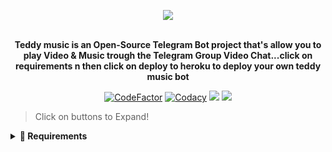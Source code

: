 <p align="center"><a href="https://t.me/TeddyXmusic_bot"><img src="https://telegra.ph/file/636e7ab32108ae4f598ec.jpg"></a></p>
<p align="center">
    <br><b>Teddy music is an Open-Source Telegram Bot project that's allow you to play Video & Music trough the Telegram Group Video Chat...click on requirements n then click on deploy to heroku to deploy your own teddy music bot</b><br>
</p>
<p align="center">
    <a href="https://www.codefactor.io/repository/github/SuruXmanager/TeddyMusic"> <img src="https://www.codefactor.io/repository/github/SuruXmanager/TeddyMusic/badge?color=red&logo=codacy&style=flat-square" alt="CodeFactor" /></a>
    <a href="https://app.codacy.com/gh/SuruXmanager/TeddyMusic/dashboard"> <img src="https://img.shields.io/codacy/grade/a723cb464d5a4d25be3152b5d71de82d?color=red&logo=codacy&style=flat-square" alt="Codacy" /></a>
    <a href="https://www.python.org/" alt="made-with-python"> <img src="https://img.shields.io/badge/Made%20with-Python-black.svg?style=flat-square&logo=python&logoColor=blue&color=red" /></a>
    <a href="https://github.com/SuruXmanager/TeddyMusic/graphs/commit-activity" alt="Maintenance"> <img src="https://img.shields.io/badge/Maintained%3F-yes-red.svg?style=flat-square" /></a><br>
</p>


> Click on buttons to Expand!
<details>
<summary><b>🔗 Requirements</b></summary>
<br>

- [Python3.9](https://www.python.org/downloads/release/python-390/)
- [Telegram API Key](https://docs.pyrogram.org/intro/setup#api-keys)
- [Telegram Bot Token](https://t.me/botfather)
- [MongoDB URL](https://telegra.ph/How-to-Get-mongodb-url-02-18)
- [Pyrogram Session String](https://t.me/YukkiStringBot)
    


<details>
<summary><b>🔗 Deploy to Heroku</b></summary>
<br>

if you are just freely forking this repo or copying this repo...then pls give a star for this repo.

<h4>Click the button below to deploy Bot on Heroku!</h4>    
<p><a href="https://heroku.com/deploy"><img src="https://img.shields.io/badge/Deploy%20To%20Heroku-blueviolet?style=for-the-badge&logo=heroku" width="200""/></a></p>

</details>


## Contact & Support

<a href="https://t.me/teddyxbot_support"><img src="https://img.shields.io/badge/Join-Group%20Support-blue.svg?style=for-the-badge&logo=Telegram"></a><br>
<a href="https://t.me/teddy_updates"><img src="https://img.shields.io/badge/Join-Updates%20Channel-blue.svg?style=for-the-badge&logo=Telegram"></a><br>
<a href="https://t.me/sweetttu_1"><img src="https://img.shields.io/badge/Contact-Repo%20Owner-blue.svg?style=for-the-badge&logo=Telegram"></a>

## License

Distributed under the [GNU General Public License v3.0 License](https://github.com/SuruXmanager/TeddyMusic/blob/main/LICENSE) See `LICENSE.md` for more information.

## Credits

- [Suru](https://github.com/SuruXmanager) ``OWNER``
- [Laky's](https://github.com/Laky-64) for [``py-tgcalls``](https://github.com/pytgcalls/pytgcalls)
- [Dan](https://github.com/delivrance) for [``Pyrogram``](https://github.com/pyrogram)
